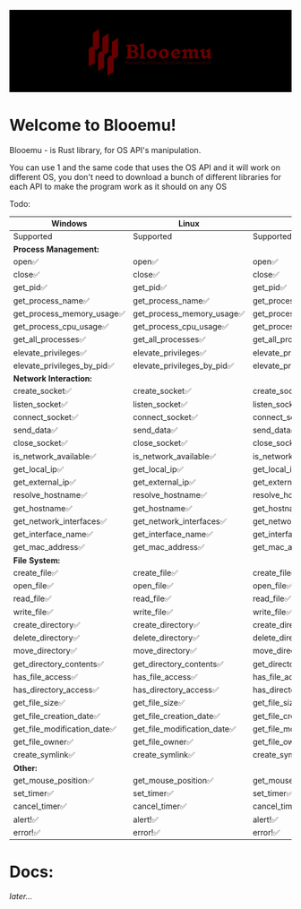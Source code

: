 ![](./blooemux.png)
# Welcome to Blooemu!
Blooemu - is Rust library, for OS API's manipulation. 

You can use 1 and the same code that uses the OS API and it will work on different OS, you don't need to download a bunch of different libraries for each API to make the program work as it should on any OS

Todo:

| Windows                        | Linux                       | MacOS                       |
|--------------------------------|-----------------------------|-----------------------------|
| Supported                      | Supported                   | Supported                   |
| **Process Management:**        |
| open✅                          | open✅                       | open✅                       |
| close✅                         | close✅                      | close✅                      |
| get_pid✅                       | get_pid✅                    | get_pid✅                    |
| get_process_name✅              | get_process_name✅           | get_process_name✅           |
| get_process_memory_usage✅      | get_process_memory_usage✅   | get_process_memory_usage✅   |
| get_process_cpu_usage✅         | get_process_cpu_usage✅      | get_process_cpu_usage✅      |
| get_all_processes✅             | get_all_processes✅          | get_all_processes✅          |
| elevate_privileges✅            | elevate_privileges✅         | elevate_privileges✅         |
| elevate_privileges_by_pid✅     | elevate_privileges_by_pid✅  | elevate_privileges_by_pid✅  |
| **Network Interaction:**       |
| create_socket✅                 | create_socket✅              | create_socket✅              |
| listen_socket✅                 | listen_socket✅             | listen_socket✅             |
| connect_socket✅                | connect_socket✅            | connect_socket✅            |
| send_data✅                     | send_data✅                  | send_data✅                  |
| close_socket✅                  | close_socket✅               | close_socket✅               |
| is_network_available✅          | is_network_available✅       | is_network_available✅       |
| get_local_ip✅                  | get_local_ip✅               | get_local_ip✅               |
| get_external_ip✅               | get_external_ip✅            | get_external_ip✅            |
| resolve_hostname✅              | resolve_hostname✅           | resolve_hostname✅           |
| get_hostname✅                  | get_hostname✅               | get_hostname✅               |
| get_network_interfaces✅        | get_network_interfaces✅     | get_network_interfaces✅     |
| get_interface_name✅            | get_interface_name✅         | get_interface_name✅         |
|get_mac_address✅|get_mac_address✅|get_mac_address✅|
| **File System:**               |
| create_file✅                   | create_file✅                | create_file✅                |
| open_file✅                     | open_file✅                  | open_file✅                  |
| read_file✅                     | read_file✅                  | read_file✅                  |
| write_file✅                    | write_file✅                 | write_file✅                 |
| create_directory✅              | create_directory✅           | create_directory✅           |
| delete_directory✅              | delete_directory✅           | delete_directory✅           |
| move_directory✅                | move_directory✅             | move_directory✅             |
| get_directory_contents✅        | get_directory_contents✅     | get_directory_contents✅     |
| has_file_access✅               | has_file_access✅            | has_file_access✅            |
| has_directory_access✅          | has_directory_access✅       | has_directory_access✅       |
| get_file_size✅                 | get_file_size✅              | get_file_size✅              |
| get_file_creation_date✅        | get_file_creation_date✅     | get_file_creation_date✅     |
| get_file_modification_date✅    | get_file_modification_date✅ | get_file_modification_date✅ |
| get_file_owner✅                | get_file_owner✅             | get_file_owner✅             |
| create_symlink✅                | create_symlink✅             | create_symlink✅             |
| **Other:**                     |
| get_mouse_position✅            | get_mouse_position✅         | get_mouse_position✅         |
| set_timer✅                     | set_timer✅                  | set_timer✅                  |
| cancel_timer✅                  | cancel_timer✅               | cancel_timer✅               |
| alert!✅                        | alert!✅                     | alert!✅                    |
| error!✅                        | error!✅                     | error!✅                    |


# Docs:
_later..._